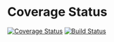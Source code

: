 # Coverage Status
[![Coverage Status](https://coveralls.io/repos/github/maxgrove42/grove-polls/badge.svg?branch=main)](https://coveralls.io/github/maxgrove42/grove-polls?branch=main)
[![Build Status](https://app.travis-ci.com/maxgrove42/grove-polls.svg?branch=main)](https://app.travis-ci.com/maxgrove42/grove-polls)